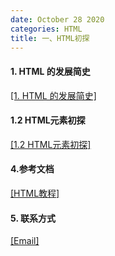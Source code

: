 ```yaml
---
date: October 28 2020
categories: HTML
title: 一、HTML初探
---
```


#### 1. HTML 的发展简史

[[1. HTML 的发展简史]](https://web-oyster.github.io/2020/10/28/HTML/HTML%20Tags/%E4%B8%80%E3%80%81HTML%E5%88%9D%E6%8E%A2/1.1%20HTML%E5%8F%91%E5%B1%95%E7%AE%80%E5%8F%B2/)

#### 1.2 HTML元素初探

[[1.2 HTML元素初探]](https://web-oyster.github.io/2020/10/28/HTML/HTML%20Tags/%E4%B8%80%E3%80%81HTML%E5%88%9D%E6%8E%A2/1.2%20HTML%E5%85%83%E7%B4%A0%E5%88%9D%E6%8E%A2/)

#### 4.参考文档

[[HTML教程]](https://web-oyster.github.io/2020/10/28/HTML/Tutorial/HTML%E6%95%99%E7%A8%8B/)


#### 5. 联系方式

[[Email]](yuanmin8888@outlook.com)
